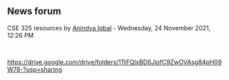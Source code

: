 <h2>News forum</h2><a href="https://moodle.cse.buet.ac.bd/user/view.php?id=10&course=652"></a>
CSE 325 resources
by <a href="https://moodle.cse.buet.ac.bd/user/view.php?id=10&course=652">Anindya Iqbal</a> - Wednesday, 24 November 2021, 12:26 PM


 

https://drive.google.com/drive/folders/1TtFQlxBD6JiofC9ZwOVAsg84pH09W78-?usp=sharing<br />






